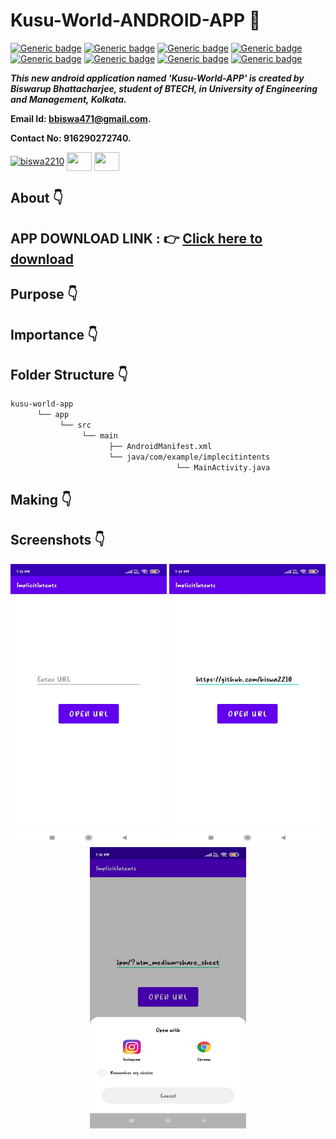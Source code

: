 # Kusu-World-ANDROID-APP :star_struck: 

[![Generic badge](https://img.shields.io/badge/java-v%2015-brightgreen)](https://shields.io/) [![Generic badge](https://img.shields.io/badge/android-app-ff69b4)](https://shields.io/) [![Generic badge](https://img.shields.io/badge/xml-UI-red)](https://shields.io/) [![Generic badge](https://img.shields.io/badge/classpath-v%204.0.1-yellow)](https://shields.io/) [![Generic badge](https://img.shields.io/badge/compile%20sdk%20-v%2030-blue)](https://shields.io/) [![Generic badge](https://img.shields.io/badge/buildtool%20-v%2030.0..2-orange)](https://shields.io/) [![Generic badge](https://img.shields.io/badge/target%20sdk-v%2030-green)](https://shields.io/) [![Generic badge](https://img.shields.io/badge/min%20sdk-v%2016-purple)](https://shields.io/) 

***This new android application named 'Kusu-World-APP' is created by Biswarup Bhattacharjee, student of BTECH, in University of Engineering and Management, Kolkata.***

**Email Id: bbiswa471@gmail.com.** 

**Contact No: 916290272740.** 

<p align="left">
<a href="https://www.facebook.com/profile.php?id=100070395300810" target="blank"><img align="center" src="https://cdn.jsdelivr.net/npm/simple-icons@3.0.1/icons/facebook.svg" alt="biswa2210" height="30" width="40" /></a>
<a href="https://instagram.com/biswarup2210" target="blank"><img align="center" src="https://cdn.jsdelivr.net/npm/simple-icons@3.0.1/icons/instagram.svg" alt="" height="30" width="40" /></a>
<a href="https://github.com/biswa2210/biswa2210" target="blank"><img align="center" src="https://cdn.jsdelivr.net/npm/simple-icons@3.0.1/icons/github.svg" alt="" height="30" width="40" /></a>
</p>

## About :point_down: 

<div align="justified">
 

</div>

## APP DOWNLOAD LINK : :point_right: <a href="" download>Click here to download</a>

## Purpose :point_down:

<div align="justified">
       

 
</div>
       
## Importance :point_down:

<div align="justified">


 
</div>

## Folder Structure :point_down:
```bash
kusu-world-app
      └── app
           └── src
                └── main
                      ├── AndroidManifest.xml
                      └── java/com/example/implecitintents
                                     └── MainActivity.java  
 ```                      
## Making :point_down:

<div align="justified">



</div>


## Screenshots :point_down: 

<div align="center">
  
<a href="pics/im1.jpeg"><img src="pics/im1.jpeg" width="250" height= "450"></a> <a href="pics/im2.jpeg"><img src="pics/im2.jpeg" width="250" height= "450"></a> <a href="pics/im3.jpeg"><img src="pics/im3.jpeg" width="250" height= "450"></a>
       
</div>


